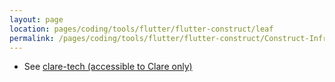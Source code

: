 ```yaml
---
layout: page
location: pages/coding/tools/flutter/flutter-construct/leaf
permalink: /pages/coding/tools/flutter/flutter-construct/Construct-Infra
---
```


- See [clare-tech (accessible to Clare only)](https://github.com/claresudbery/clare-tech/tree/master/organising/private/career/Construct/flutter-construct/construct-infra.md)